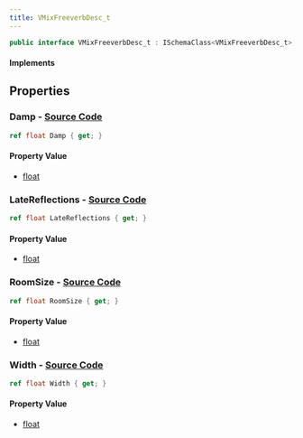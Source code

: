 ```yaml
---
title: VMixFreeverbDesc_t
---
```


```csharp
public interface VMixFreeverbDesc_t : ISchemaClass<VMixFreeverbDesc_t>, ISchemaField, ISchemaClass, INativeHandle
```

#### Implements

## Properties

### **Damp** - [Source Code](https://github.com/swiftly-solution/swiftlys2/blob/main/managed/src/SwiftlyS2.Generated/Schemas/Interfaces/VMixFreeverbDesc_t.cs#L18)

```csharp
ref float Damp { get; }
```

#### Property Value

- [float](https://learn.microsoft.com/dotnet/api/system.single)

### **LateReflections** - [Source Code](https://github.com/swiftly-solution/swiftlys2/blob/main/managed/src/SwiftlyS2.Generated/Schemas/Interfaces/VMixFreeverbDesc_t.cs#L22)

```csharp
ref float LateReflections { get; }
```

#### Property Value

- [float](https://learn.microsoft.com/dotnet/api/system.single)

### **RoomSize** - [Source Code](https://github.com/swiftly-solution/swiftlys2/blob/main/managed/src/SwiftlyS2.Generated/Schemas/Interfaces/VMixFreeverbDesc_t.cs#L16)

```csharp
ref float RoomSize { get; }
```

#### Property Value

- [float](https://learn.microsoft.com/dotnet/api/system.single)

### **Width** - [Source Code](https://github.com/swiftly-solution/swiftlys2/blob/main/managed/src/SwiftlyS2.Generated/Schemas/Interfaces/VMixFreeverbDesc_t.cs#L20)

```csharp
ref float Width { get; }
```

#### Property Value

- [float](https://learn.microsoft.com/dotnet/api/system.single)

